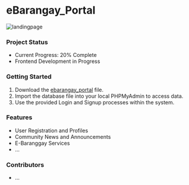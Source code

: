 # eBarangay_Portal

![landingpage](https://github.com/nyangvaldez13/eBarangay_Portal/assets/122779622/544bfb79-e5a2-4d25-ba73-216dc00a7575)

### Project Status
- Current Progress: 20% Complete
- Frontend Development in Progress

### Getting Started
1. Download the [ebarangay_portal](https://github.com/nyangvaldez13/eBarangay_Portal/tree/main/database%20file) file.
2. Import the database file into your local PHPMyAdmin to access data.
3. Use the provided Login and Signup processes within the system.

### Features
- User Registration and Profiles
- Community News and Announcements
- E-Baranggay Services
- ...

### Contributors
- ...

